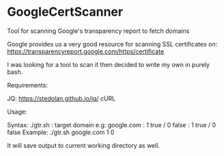 # GoogleCertScanner
Tool for scanning Google's transparency report to fetch domains

Google provides us a very good resource for scanning SSL certificates on: https://transparencyreport.google.com/https/certificate

I was looking for a tool to scan it then decided to write my own in purely bash.

Requirements:

JQ: https://stedolan.github.io/jq/
cURL


Usage:

Syntax: ./gtr.sh <target> <subdomains> <expired-certs>
<target>: target domain e.g: google.com
<subdomains>: 1 true / 0 false
<expired-certs>: 1 true / 0 false
Example: ./gtr.sh google.com 1 0

It will save output to current working directory as well.

